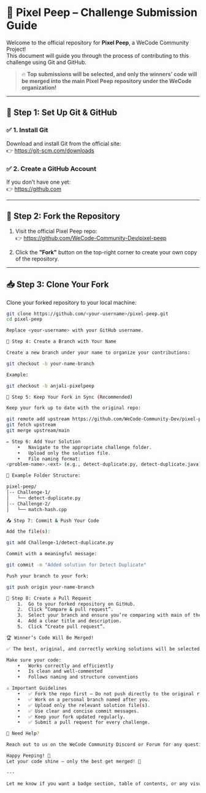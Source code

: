 # 📸 Pixel Peep – Challenge Submission Guide

Welcome to the official repository for **Pixel Peep**, a WeCode Community Project!  
This document will guide you through the process of contributing to this challenge using Git and GitHub.

> 🔥 **Top submissions will be selected, and only the winners’ code will be merged into the main Pixel Peep repository under the WeCode organization!**

---

## 🚀 Step 1: Set Up Git & GitHub

### ✅ 1. Install Git  
Download and install Git from the official site:  
👉 https://git-scm.com/downloads

### ✅ 2. Create a GitHub Account  
If you don’t have one yet:  
👉 https://github.com

---

## 🍴 Step 2: Fork the Repository

1. Visit the official Pixel Peep repo:  
   👉 https://github.com/WeCode-Community-Dev/pixel-peep

2. Click the **"Fork"** button on the top-right corner to create your own copy of the repository.

---

## 📥 Step 3: Clone Your Fork

Clone your forked repository to your local machine:

```bash
git clone https://github.com/<your-username>/pixel-peep.git
cd pixel-peep

Replace <your-username> with your GitHub username.

🌿 Step 4: Create a Branch with Your Name

Create a new branch under your name to organize your contributions:

git checkout -b your-name-branch

Example:

git checkout -b anjali-pixelpeep

🔄 Step 5: Keep Your Fork in Sync (Recommended)

Keep your fork up to date with the original repo:

git remote add upstream https://github.com/WeCode-Community-Dev/pixel-peep.git
git fetch upstream
git merge upstream/main

✏️ Step 6: Add Your Solution
	•	Navigate to the appropriate challenge folder.
	•	Upload only the solution file.
	•	File naming format:
<problem-name>.<ext> (e.g., detect-duplicate.py, detect-duplicate.java)

📁 Example Folder Structure:

pixel-peep/
│-- Challenge-1/
│   └── detect-duplicate.py
│-- Challenge-2/
│   └── match-hash.cpp

📤 Step 7: Commit & Push Your Code

Add the file(s):

git add Challenge-1/detect-duplicate.py

Commit with a meaningful message:

git commit -m "Added solution for Detect Duplicate"

Push your branch to your fork:

git push origin your-name-branch

🔁 Step 8: Create a Pull Request
	1.	Go to your forked repository on GitHub.
	2.	Click “Compare & pull request”.
	3.	Select your branch and ensure you’re comparing with main of the original repo.
	4.	Add a clear title and description.
	5.	Click “Create pull request”.

🏆 Winner’s Code Will Be Merged!

✅ The best, original, and correctly working solutions will be selected by reviewers and merged into the official Pixel Peep repository.

Make sure your code:
	•	Works correctly and efficiently
	•	Is clean and well-commented
	•	Follows naming and structure conventions

⚠️ Important Guidelines
	•	✅ Fork the repo first – Do not push directly to the original repo.
	•	✅ Work on a personal branch named after you.
	•	✅ Upload only the relevant solution file(s).
	•	✅ Use clear and concise commit messages.
	•	✅ Keep your fork updated regularly.
	•	✅ Submit a pull request for every challenge.

💬 Need Help?

Reach out to us on the WeCode Community Discord or Forum for any questions or assistance.

Happy Peeping! 👀
Let your code shine — only the best get merged! 🌟

---

Let me know if you want a badge section, table of contents, or any visuals (like a logo or banner) added to this README as well!


